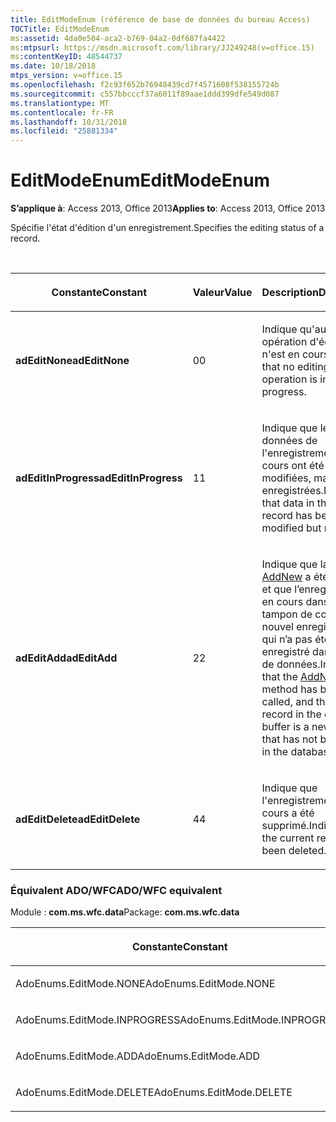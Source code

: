 ```yaml
---
title: EditModeEnum (référence de base de données du bureau Access)
TOCTitle: EditModeEnum
ms:assetid: 4da0e504-aca2-b769-04a2-0df687fa4422
ms:mtpsurl: https://msdn.microsoft.com/library/JJ249248(v=office.15)
ms:contentKeyID: 48544737
ms.date: 10/18/2018
mtps_version: v=office.15
ms.openlocfilehash: f2c93f652b76948439cd7f4571608f538155724b
ms.sourcegitcommit: c557bbcccf37a6011f89aae1ddd399dfe549d087
ms.translationtype: MT
ms.contentlocale: fr-FR
ms.lasthandoff: 10/31/2018
ms.locfileid: "25881334"
---
```

# <a name="editmodeenum"></a><span data-ttu-id="3db78-102">EditModeEnum</span><span class="sxs-lookup"><span data-stu-id="3db78-102">EditModeEnum</span></span>

<span data-ttu-id="3db78-103">**S’applique à**: Access 2013, Office 2013</span><span class="sxs-lookup"><span data-stu-id="3db78-103">**Applies to**: Access 2013, Office 2013</span></span>

<span data-ttu-id="3db78-104">Spécifie l'état d'édition d'un enregistrement.</span><span class="sxs-lookup"><span data-stu-id="3db78-104">Specifies the editing status of a record.</span></span>

<br/>

<table>
<colgroup>
<col style="width: 33%" />
<col style="width: 33%" />
<col style="width: 33%" />
</colgroup>
<thead>
<tr class="header">
<th><p><span data-ttu-id="3db78-105">Constante</span><span class="sxs-lookup"><span data-stu-id="3db78-105">Constant</span></span></p></th>
<th><p><span data-ttu-id="3db78-106">Valeur</span><span class="sxs-lookup"><span data-stu-id="3db78-106">Value</span></span></p></th>
<th><p><span data-ttu-id="3db78-107">Description</span><span class="sxs-lookup"><span data-stu-id="3db78-107">Description</span></span></p></th>
</tr>
</thead>
<tbody>
<tr class="odd">
<td><p><span data-ttu-id="3db78-108"><strong>adEditNone</strong></span><span class="sxs-lookup"><span data-stu-id="3db78-108"><strong>adEditNone</strong></span></span></p></td>
<td><p><span data-ttu-id="3db78-109">0</span><span class="sxs-lookup"><span data-stu-id="3db78-109">0</span></span></p></td>
<td><p><span data-ttu-id="3db78-110">Indique qu'aucune opération d'édition n'est en cours.</span><span class="sxs-lookup"><span data-stu-id="3db78-110">Indicates that no editing operation is in progress.</span></span></p></td>
</tr>
<tr class="even">
<td><p><span data-ttu-id="3db78-111"><strong>adEditInProgress</strong></span><span class="sxs-lookup"><span data-stu-id="3db78-111"><strong>adEditInProgress</strong></span></span></p></td>
<td><p><span data-ttu-id="3db78-112">1</span><span class="sxs-lookup"><span data-stu-id="3db78-112">1</span></span></p></td>
<td><p><span data-ttu-id="3db78-113">Indique que les données de l'enregistrement en cours ont été modifiées, mais pas enregistrées.</span><span class="sxs-lookup"><span data-stu-id="3db78-113">Indicates that data in the current record has been modified but not saved.</span></span></p></td>
</tr>
<tr class="odd">
<td><p><span data-ttu-id="3db78-114"><strong>adEditAdd</strong></span><span class="sxs-lookup"><span data-stu-id="3db78-114"><strong>adEditAdd</strong></span></span></p></td>
<td><p><span data-ttu-id="3db78-115">2</span><span class="sxs-lookup"><span data-stu-id="3db78-115">2</span></span></p></td>
<td><p><span data-ttu-id="3db78-116">Indique que la méthode <a href="addnew-method-ado.md">AddNew</a> a été appelée et que l’enregistrement en cours dans la zone tampon de copie est un nouvel enregistrement qui n’a pas été enregistré dans la base de données.</span><span class="sxs-lookup"><span data-stu-id="3db78-116">Indicates that the <a href="addnew-method-ado.md">AddNew</a> method has been called, and the current record in the copy buffer is a new record that has not been saved in the database.</span></span></p></td>
</tr>
<tr class="even">
<td><p><span data-ttu-id="3db78-117"><strong>adEditDelete</strong></span><span class="sxs-lookup"><span data-stu-id="3db78-117"><strong>adEditDelete</strong></span></span></p></td>
<td><p><span data-ttu-id="3db78-118">4</span><span class="sxs-lookup"><span data-stu-id="3db78-118">4</span></span></p></td>
<td><p><span data-ttu-id="3db78-119">Indique que l'enregistrement en cours a été supprimé.</span><span class="sxs-lookup"><span data-stu-id="3db78-119">Indicates that the current record has been deleted.</span></span></p></td>
</tr>
</tbody>
</table>


### <a name="adowfc-equivalent"></a><span data-ttu-id="3db78-120">Équivalent ADO/WFC</span><span class="sxs-lookup"><span data-stu-id="3db78-120">ADO/WFC equivalent</span></span>

<span data-ttu-id="3db78-121">Module : **com.ms.wfc.data**</span><span class="sxs-lookup"><span data-stu-id="3db78-121">Package: **com.ms.wfc.data**</span></span>

<table>
<colgroup>
<col style="width: 100%" />
</colgroup>
<thead>
<tr class="header">
<th><p><span data-ttu-id="3db78-122">Constante</span><span class="sxs-lookup"><span data-stu-id="3db78-122">Constant</span></span></p></th>
</tr>
</thead>
<tbody>
<tr class="odd">
<td><p><span data-ttu-id="3db78-123">AdoEnums.EditMode.NONE</span><span class="sxs-lookup"><span data-stu-id="3db78-123">AdoEnums.EditMode.NONE</span></span></p></td>
</tr>
<tr class="even">
<td><p><span data-ttu-id="3db78-124">AdoEnums.EditMode.INPROGRESS</span><span class="sxs-lookup"><span data-stu-id="3db78-124">AdoEnums.EditMode.INPROGRESS</span></span></p></td>
</tr>
<tr class="odd">
<td><p><span data-ttu-id="3db78-125">AdoEnums.EditMode.ADD</span><span class="sxs-lookup"><span data-stu-id="3db78-125">AdoEnums.EditMode.ADD</span></span></p></td>
</tr>
<tr class="even">
<td><p><span data-ttu-id="3db78-126">AdoEnums.EditMode.DELETE</span><span class="sxs-lookup"><span data-stu-id="3db78-126">AdoEnums.EditMode.DELETE</span></span></p></td>
</tr>
</tbody>
</table>

